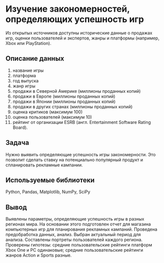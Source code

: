# Изучение закономерностей, определяющих успешность игр 

Из открытых источников доступны исторические данные о продажах игр, оценки пользователей и экспертов, жанры и платформы (например, Xbox или PlayStation). 

## Описание данных
1.  название игры
2.  платформа
3.  год выпуска
4.  жанр игры
5.  продажи в Северной Америке (миллионы проданных копий)
6.  продажи в Европе (миллионы проданных копий)
7.  продажи в Японии (миллионы проданных копий)
8.  продажи в других странах (миллионы проданных копий)
9.  оценка критиков (максимум 100)
10. оценка пользователей (максимум 10)
11. рейтинг от организации ESRB (англ. Entertainment Software Rating Board). 

## Задача
Нужно выявить определяющие успешность игры закономерности. Это позволит сделать ставку на потенциально популярный продукт и спланировать рекламные кампании. 

## Используемые библиотеки
Python, Pandas, Matplotlib, NumPy, SciPy

## Вывод
Выявлены параметры, определяющие успешность игры в разных регионах мира. На основании этого подготовлен отчет для магазина компьютерных игр для планирования рекламных кампаний. Проведена предобработка данных, анализ. Выбран актуальный период для анализа. Составлены портреты пользователей каждого региона. Проверены гипотезы: средние пользовательские рейтинги платформ Xbox One и PC одинаковые; средние пользовательские рейтинги жанров Action и Sports разные. 
